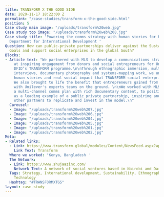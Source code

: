```yaml
---
title: TRANSFORM X THE GOOD SIDE
date: 2020-11-17 18:22:00 Z
permalink: "/case-studies/transform-x-the-good-side.html"
position: 5
Case study main image: "/uploads/transform%20web.jpg"
Case study top image: "/uploads/transform%20web%208.jpg"
Case study title: 'Powering the comms strategy with human stories for Unilever and
  Department for International Development '
Question: How can public-private partnerships deliver against the Sustainable Development
  Goals and support social enterprises in the global South?
Blocks:
- Article text: "We partnered with MLS to develop a communications strategy aimed
    at inspiring engagement from donors and social entrepreneurs for Unilever and
    DFID’s TRANSFORM programme.\n\nThrough ethnographic immersion, multi-stakeholder
    interviews, documentary photography and systems-mapping work, we uncovered the
    human stories and real social impact that TRANSFORM social enterprises were making.
    We also brought to life the benefit that entrepreneurs gained from partnering
    with Unilever's experts teams on the ground. \n\nWe worked with MLS to populate
    a multi-channel comms plan with rich documentary content, to position TRANSFORM
    as a leading example of a public private partnership, inspiring and equipping
    other partners to replicate and invest in the model.\n"
  Carousel:
  - Image: "/uploads/transform%20web%207.jpg"
  - Image: "/uploads/transform%20web%206.jpg"
  - Image: "/uploads/transform%20web%204.jpg"
  - Image: "/uploads/transform%20web%205.jpg"
  - Image: "/uploads/transform%20web%201.jpg"
  - Image: "/uploads/transform%20web%202.jpg"
Meta:
- Related links:
  - Link: https://www.transform.global/modules/Content/NewsFeed.aspx?appid=2
    Link Text: Transform
  Where we worked: 'Kenya, Bangladesh '
  The Network:
  - Link: https://www.shujaazinc.com/
    Network Text: A network of social ventures based in Nairobi and Dar Es Salaam
  Tags: Strategy, International development, Sustainability, Ethnography, Qualitative,
    Technology
  Hashtag: "#TRANSFORMXTGS"
layout: case-study
---
```


